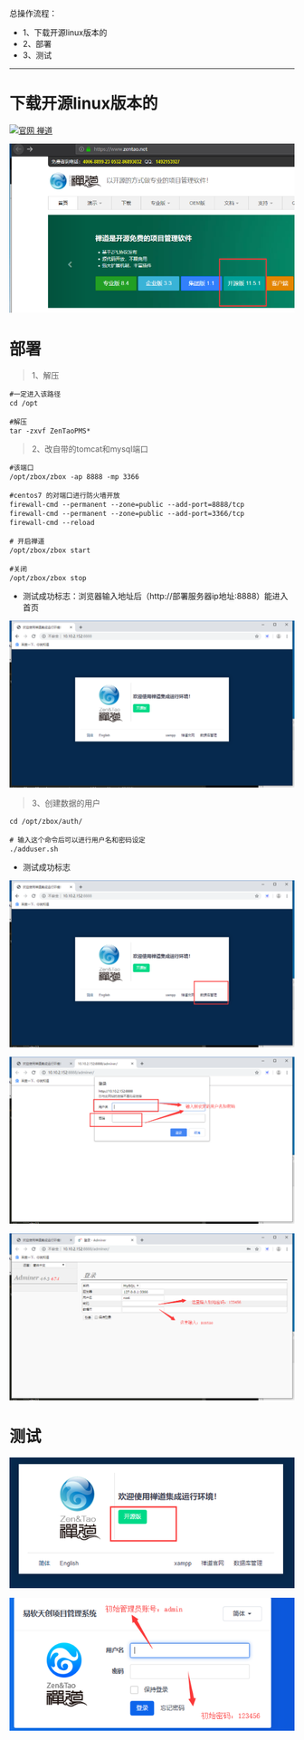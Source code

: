 总操作流程：
- 1、下载开源linux版本的
- 2、部署
- 3、测试

***

# 下载开源linux版本的

[![](https://img.shields.io/badge/官网-禅道-green.svg "官网 禅道")](https://www.zentao.net/)

![](image/1-1.png)

# 部署

> 1、解压

```shell
#一定进入该路径
cd /opt 

#解压
tar -zxvf ZenTaoPMS*  
```

> 2、改自带的tomcat和mysql端口

```shell
#该端口
/opt/zbox/zbox -ap 8888 -mp 3366 

#centos7 的对端口进行防火墙开放
firewall-cmd --permanent --zone=public --add-port=8888/tcp
firewall-cmd --permanent --zone=public --add-port=3366/tcp
firewall-cmd --reload

# 开启禅道
/opt/zbox/zbox start 

#关闭
/opt/zbox/zbox stop

``` 

- 测试成功标志：浏览器输入地址后（http://部署服务器ip地址:8888）能进入首页

![](image/1-2.png)

> 3、创建数据的用户

```shell
cd /opt/zbox/auth/ 

# 输入这个命令后可以进行用户名和密码设定
./adduser.sh
```
- 测试成功标志

![](image/1-3.png)

![](image/1-4.png)

![](image/1-5.png)

# 测试

![](image/1-6.png)

![](image/1-7.png)